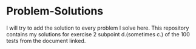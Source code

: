 # Problem-Solutions
I will try to add the solution to every problem I solve here.
This repository contains my solutions for exercise 2 subpoint d.(sometimes c.) of the 100 tests from the document linked.
